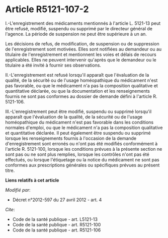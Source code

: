 # Article R5121-107-2

I.-L'enregistrement des médicaments mentionnés à l'article L. 5121-13 peut être refusé, modifié, suspendu ou supprimé par le
directeur général de l'agence. La période de suspension ne peut être supérieure à un an. 

Les décisions de refus, de modification, de suspension ou de suppression de l'enregistrement sont motivées. Elles sont
notifiées au demandeur ou au titulaire de l'enregistrement et mentionnent les voies et délais de recours applicables. Elles
ne peuvent intervenir qu'après que le demandeur ou le titulaire a été invité à fournir ses observations. 

II.-L'enregistrement est refusé lorsqu'il apparaît que l'évaluation de la qualité, de la sécurité ou de l'usage homéopathique
du médicament n'est pas favorable, ou que le médicament n'a pas la composition qualitative et quantitative déclarée, ou que
la documentation et les renseignements fournis ne sont pas conformes au dossier de demande défini à l'article R. 5121-106. 

III.-L'enregistrement peut être modifié, suspendu ou supprimé lorsqu'il apparaît que l'évaluation de la qualité, de la
sécurité ou de l'usage homéopathique du médicament n'est pas favorable dans les conditions normales d'emploi, ou que le
médicament n'a pas la composition qualitative et quantitative déclarée. Il peut également être suspendu ou supprimé lorsque
les renseignements fournis à l'occasion de la demande d'enregistrement sont erronés ou n'ont pas été modifiés conformément à
l'article R. 5121-100, lorsque les conditions prévues à la présente section ne sont pas ou ne sont plus remplies, lorsque les
contrôles n'ont pas été effectués, ou lorsque l'étiquetage ou la notice du médicament ne sont pas conformes aux prescriptions
générales ou spécifiques prévues au présent titre.

**Liens relatifs à cet article**

_Modifié par_:

  - Décret n°2012-597 du 27 avril 2012 - art. 4

_Cite_:

  - Code de la santé publique - art. L5121-13
  - Code de la santé publique - art. R5121-100
  - Code de la santé publique - art. R5121-106
